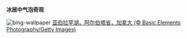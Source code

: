 
**冰层中气泡奇观**

![bing-wallpaper](https://www.bing.com/th?id=OHR.BubbleLake_ZH-CN7146244555_1920x1080.jpg)
[亚伯拉罕湖，阿尔伯塔省，加拿大 (© Basic Elements Photography/Getty Images)](https://www.bing.com/search?q=%E9%98%BF%E5%B0%94%E4%BC%AF%E5%A1%94%E7%9C%81%E4%BA%9A%E4%BC%AF%E6%8B%89%E7%BD%95%E6%B9%96&amp;form=hpcapt&amp;mkt=zh-cn)
  